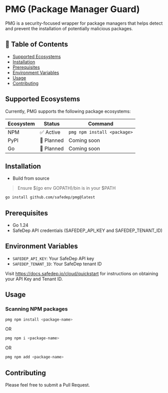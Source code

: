 
# PMG (Package Manager Guard)

PMG is a security-focused wrapper for package managers that helps detect and prevent the installation of potentially malicious packages.


## 📑 Table of Contents
- [Supported Ecosystems](#supported-ecosystems)
- [Installation](#installation)
- [Prerequisites](#prerequisites)
- [Environment Variables](#environment-variables)
- [Usage](#usage)
- [Contributing](#contributing)


## Supported Ecosystems
Currently, PMG supports the following package ecosystems:

| Ecosystem | Status | Command |
|-----------|--------|---------|
| NPM       | ✅ Active | `pmg npm install <package>` |
| PyPI      | 🚧 Planned | Coming soon |
| Go        | 🚧 Planned | Coming soon |

## Installation
- Build from source

> Ensure $(go env GOPATH)/bin is in your $PATH

```bash
go install github.com/safedep/pmg@latest
```

## Prerequisites
- Go 1.24
- SafeDep API credentials (SAFEDEP_API_KEY and SAFEDEP_TENANT_ID)

## Environment Variables

- `SAFEDEP_API_KEY`: Your SafeDep API key
- `SAFEDEP_TENANT_ID`: Your SafeDep tenant ID

Visit https://docs.safedep.io/cloud/quickstart for instructions on obtaining your API Key and Tenant ID.

## Usage

### Scanning NPM packages
```bash
pmg npm install <package-name>
```

OR
```bash
pmg npm i <package-name>
```
OR
```bash
pmg npm add <package-name>
```

## Contributing

Please feel free to submit a Pull Request.

